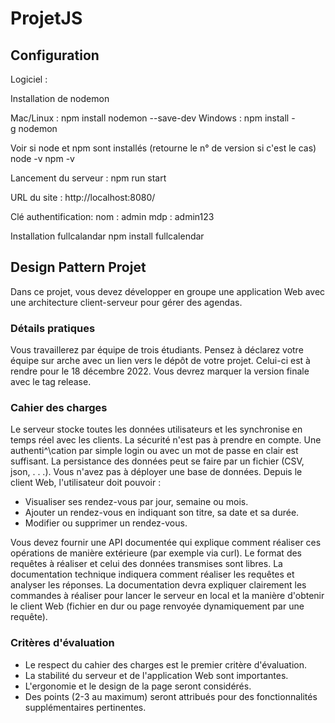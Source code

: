 # ProjetJS

## Configuration

Logiciel :

Installation de nodemon

Mac/Linux : npm install nodemon --save-dev
Windows : npm install -g nodemon

Voir si node et npm sont installés (retourne le n° de version si c'est le cas)
node -v
npm -v

Lancement du serveur :
npm run start

URL du site :
http://localhost:8080/

Clé authentification:
nom : admin
mdp : admin123

Installation fullcalandar
npm install fullcalendar

## Design Pattern Projet

Dans ce projet, vous devez développer en groupe une application Web avec une architecture client-serveur pour gérer des agendas.

### Détails pratiques

Vous travaillerez par équipe de trois étudiants. Pensez à déclarez votre équipe sur arche avec un lien vers le dépôt de votre projet. Celui-ci est à rendre pour le 18 décembre 2022. Vous devrez marquer la version finale avec le tag release.

### Cahier des charges

Le serveur stocke toutes les données utilisateurs et les synchronise en temps réel avec les clients.
La sécurité n'est pas à prendre en compte. Une authenti^\cation par simple login ou avec un mot de passe en clair est suffisant.
La persistance des données peut se faire par un fichier (CSV, json, . . .). Vous n'avez pas à déployer une base de données.
Depuis le client Web, l'utilisateur doit pouvoir :

* Visualiser ses rendez-vous par jour, semaine ou mois.
* Ajouter un rendez-vous en indiquant son titre, sa date et sa durée.
* Modifier ou supprimer un rendez-vous.

Vous devez fournir une API documentée qui explique comment réaliser ces opérations de manière extérieure (par exemple via curl). Le format des requêtes à réaliser et celui des données transmises sont libres. 
La documentation technique indiquera comment réaliser les requêtes et analyser les réponses.
La documentation devra expliquer clairement les commandes à réaliser pour lancer le serveur en local et la manière d'obtenir le client Web (fichier en dur ou page renvoyée dynamiquement par une requête).

### Critères d'évaluation
* Le respect du cahier des charges est le premier critère d'évaluation.
* La stabilité du serveur et de l'application Web sont importantes.
* L'ergonomie et le design de la page seront considérés.
* Des points (2-3 au maximum) seront attribués pour des fonctionnalités supplémentaires pertinentes.
